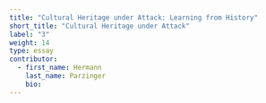 ```yaml
---
title: "Cultural Heritage under Attack: Learning from History"
short_title: "Cultural Heritage under Attack"
label: "3"
weight: 14
type: essay
contributor:
  - first_name: Hermann
    last_name: Parzinger
    bio:
---
```

